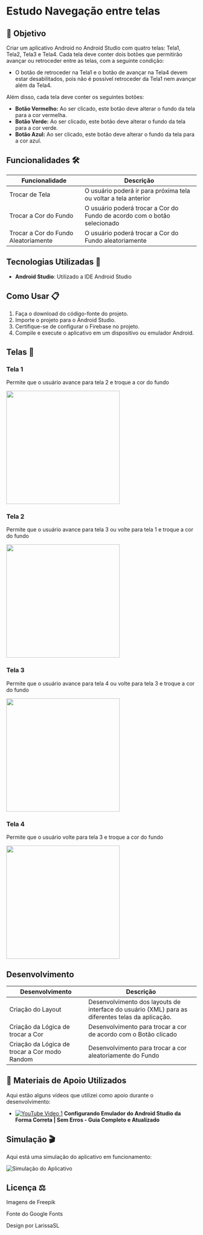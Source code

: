 # Estudo Navegação entre telas 

## 🏹 Objetivo
Criar um aplicativo Android no Android Studio com quatro telas: Tela1, Tela2, Tela3 e Tela4. 
Cada tela deve conter dois botões que permitirão avançar ou retroceder entre as telas, com a seguinte condição:

- O botão de retroceder na Tela1 e o botão de avançar na Tela4 devem estar desabilitados, pois não é possível retroceder da Tela1 nem avançar além da Tela4.

Além disso, cada tela deve conter os seguintes botões:

- **Botão Vermelho:** Ao ser clicado, este botão deve alterar o fundo da tela para a cor vermelha.
- **Botão Verde:** Ao ser clicado, este botão deve alterar o fundo da tela para a cor verde.
- **Botão Azul:** Ao ser clicado, este botão deve alterar o fundo da tela para a cor azul.

## Funcionalidades 🛠️

| Funcionalidade          | Descrição                                               |
|-------------------------|---------------------------------------------------------|
| Trocar de Tela  | O usuário poderá ir para próxima tela ou voltar a tela anterior |
| Trocar a Cor do Fundo  | O usuário poderá trocar a Cor do Fundo de acordo com o botão selecionado |
| Trocar a Cor do Fundo Aleatoriamente  | O usuário poderá trocar a Cor do Fundo aleatoriamente |


## Tecnologias Utilizadas 🚀

- **Android Studio**: Utilizado a IDE Android Studio

## Como Usar 📋

1. Faça o download do código-fonte do projeto.
2. Importe o projeto para o Android Studio.
3. Certifique-se de configurar o Firebase no projeto.
4. Compile e execute o aplicativo em um dispositivo ou emulador Android.

## Telas 📱
### Tela 1
<p>Permite que o usuário avance para tela 2 e troque a cor do fundo</p>
<img src="https://github.com/LarissaSL/TrocarTelas/assets/112571317/507fbfca-6fd8-40a1-b675-b953fd977fd8" width="300">

### Tela 2
<p>Permite que o usuário avance para tela 3 ou volte para tela 1 e troque a cor do fundo</p>
<img src="https://github.com/LarissaSL/TrocarTelas/assets/112571317/d8ed163f-61d1-4b30-aca0-d89b1a2adb79" width="300">

### Tela 3
<p>Permite que o usuário avance para tela 4 ou volte para tela 3 e troque a cor do fundo</p>
<img src="https://github.com/LarissaSL/TrocarTelas/assets/112571317/31615914-25e6-454a-885b-94aa72e0e0e5" width="300">

### Tela 4
<p>Permite que o usuário volte para tela 3 e troque a cor do fundo</p>
<img src="https://github.com/LarissaSL/TrocarTelas/assets/112571317/2a60d6a5-ce47-4448-b864-6f45ddc19f7c" width="300">

## Desenvolvimento

| Desenvolvimento                           | Descrição                                                                                                                                                                            |
|-------------------------------------------|--------------------------------------------------------------------------------------------------------------------------------------------------------------------------------------|
| Criação do Layout | Desenvolvimento dos layouts de interface do usuário (XML) para as diferentes telas da aplicação.                                                 |
| Criação da Lógica de trocar a Cor  | Desenvolvimento para trocar a cor de acordo com o Botão clicado |
| Criação da Lógica de trocar a Cor modo Random | Desenvolvimento para trocar a cor aleatoriamente do Fundo |

## 🎥 Materiais de Apoio Utilizados

Aqui estão alguns vídeos que utilizei como apoio durante o desenvolvimento:

- [![YouTube Video 1](https://img.shields.io/badge/Assistir-Video%201-red)](https://youtu.be/N5ALlkXOowI?si=BLQWVfUTouAdMeqg) **Configurando Emulador do Android Studio da Forma Correta | Sem Erros - Guia Completo e Atualizado**


## Simulação 🎬

Aqui está uma simulação do aplicativo em funcionamento:

![Simulação do Aplicativo](https://github.com/LarissaSL/TrocarTelas/assets/112571317/e43f4d5e-0092-4f39-99e5-d835d0f565fc)


## Licença ⚖️

Imagens de Freepik

Fonte do Google Fonts

Design por LarissaSL

